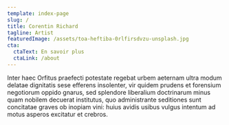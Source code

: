 ```yaml
---
template: index-page
slug: /
title: Corentin Richard
tagline: Artist
featuredImage: /assets/toa-heftiba-0rlfirsdvzu-unsplash.jpg
cta:
  ctaText: En savoir plus
  ctaLink: /about
---
```

Inter haec Orfitus praefecti potestate regebat urbem aeternam ultra modum delatae dignitatis sese efferens insolenter, vir quidem prudens et forensium negotiorum oppido gnarus, sed splendore liberalium doctrinarum minus quam nobilem decuerat institutus, quo administrante seditiones sunt concitatae graves ob inopiam vini: huius avidis usibus vulgus intentum ad motus asperos excitatur et crebros.
